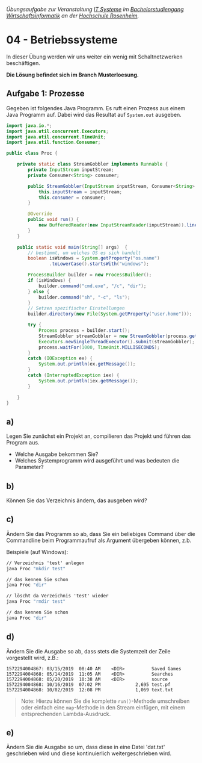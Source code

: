 _Übungsaufgabe zur Veranstaltung [IT Systeme](https://hsro-wif-oop.github.io) im [Bachelorstudiengang Wirtschaftsinformatik](https://www.th-rosenheim.de/technik/informatik-mathematik/wirtschaftsinformatik-bachelor/) an der [Hochschule Rosenheim](http://www.th-rosenheim.de)._


# 04 - Betriebssysteme

In dieser Übung werden wir uns weiter ein wenig mit Schaltnetzwerken beschäftigen.

**Die Lösung befindet sich im Branch Musterloesung.**


## Aufgabe 1: Prozesse

Gegeben ist folgendes Java Programm. Es ruft einen Prozess aus einem Java Programm auf. Dabei wird das Resultat auf `System.out` ausgeben.

```java
import java.io.*;
import java.util.concurrent.Executors;
import java.util.concurrent.TimeUnit;
import java.util.function.Consumer;

public class Proc {

    private static class StreamGobbler implements Runnable {
        private InputStream inputStream;
        private Consumer<String> consumer;

        public StreamGobbler(InputStream inputStream, Consumer<String> consumer) {
            this.inputStream = inputStream;
            this.consumer = consumer;
        }

        @Override
        public void run() {
            new BufferedReader(new InputStreamReader(inputStream)).lines().forEach(consumer);
        }
    }

    public static void main(String[] args)  {
        // bestimmt, um welches OS es sich handelt
        boolean isWindows = System.getProperty("os.name")
                .toLowerCase().startsWith("windows");

        ProcessBuilder builder = new ProcessBuilder();
        if (isWindows) {
            builder.command("cmd.exe", "/c", "dir");
        } else {
            builder.command("sh", "-c", "ls");
        }
        // Setzen spezifischer Einstellungen
        builder.directory(new File(System.getProperty("user.home")));

        try {
            Process process = builder.start();
            StreamGobbler streamGobbler = new StreamGobbler(process.getInputStream(), System.out::println);
            Executors.newSingleThreadExecutor().submit(streamGobbler);
            process.waitFor(1000, TimeUnit.MILLISECONDS);
        }
        catch (IOException ex) {
            System.out.println(ex.getMessage());
        }
        catch (InterruptedException iex) {
            System.out.println(iex.getMessage());
        }

    }
}
```
## a)
Legen Sie zunächst ein Projekt an, compilieren das Projekt und führen das Program aus.

- Welche Ausgabe bekommen Sie?
- Welches Systemprogramm wird ausgeführt und was bedeuten die Parameter?

## b)
Können Sie das Verzeichnis ändern, das ausgeben wird?

## c)
Ändern Sie das Programm so ab, dass Sie ein  beliebiges Command über die Commandline beim Programmaufruf als Argument übergeben können, z.b.

Beispiele (auf Windows):

 ```cmd
 // Verzeichnis 'test' anlegen
java Proc "mkdir test"  

// das kennen Sie schon
java Proc "dir"

// löscht da Verzeichnis 'test' wieder
java Proc "rmdir test"

// das kennen Sie schon
java Proc "dir"
```

## d)

Ändern Sie die Ausgabe so ab, dass stets die Systemzeit der Zeile vorgestellt wird, z.B.:

```
1572294004867: 03/15/2019  08:40 AM    <DIR>          Saved Games
1572294004868: 05/14/2019  11:05 AM    <DIR>          Searches
1572294004868: 05/20/2019  10:38 AM    <DIR>          source
1572294004868: 10/16/2019  07:02 PM             2,695 test.pf
1572294004868: 10/02/2019  12:08 PM             1,069 text.txt
```

> Note: Hierzu können Sie die komplette `run()`-Methode umschreiben oder einfach eine `map`-Methode in den Stream einfügen, mit einem entsprechenden Lambda-Ausdruck.

## e)   

Ändern Sie die Ausgabe so um, dass diese in eine Datei 'dat.txt' geschrieben wird und diese kontinuierlich weitergeschrieben wird.